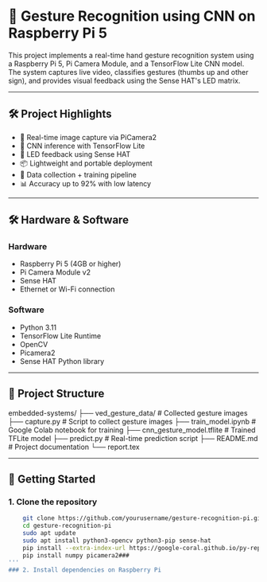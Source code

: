 # 🤖 Gesture Recognition using CNN on Raspberry Pi 5

This project implements a real-time hand gesture recognition system using a Raspberry Pi 5, Pi Camera Module, and a TensorFlow Lite CNN model. The system captures live video, classifies gestures (thumbs up and other sign), and provides visual feedback using the Sense HAT's LED matrix.

---
## 🛠 Project Highlights

- 🎥 Real-time image capture via PiCamera2
- 🧠 CNN inference with TensorFlow Lite
- 🎨 LED feedback using Sense HAT
- 📦 Lightweight and portable deployment
- 📡 Data collection + training pipeline
- 📊 Accuracy up to 92% with low latency

---

## 🛠️ Hardware & Software

### Hardware
- Raspberry Pi 5 (4GB or higher)
- Pi Camera Module v2
- Sense HAT
- Ethernet or Wi-Fi connection

### Software
- Python 3.11
- TensorFlow Lite Runtime
- OpenCV
- Picamera2
- Sense HAT Python library

---

## 📁 Project Structure
embedded-systems/ 
├── ved_gesture_data/         # Collected gesture images 
├── capture.py                # Script to collect gesture images
├── train_model.ipynb         # Google Colab notebook for training
├── cnn_gesture_model.tflite  # Trained TFLite model
├── predict.py                # Real-time prediction script 
├── README.md                 # Project documentation 
└── report.tex                

---

## 🚀 Getting Started

### 1. Clone the repository
```bash
    git clone https://github.com/yourusername/gesture-recognition-pi.git
    cd gesture-recognition-pi
    sudo apt update
    sudo apt install python3-opencv python3-pip sense-hat
    pip install --extra-index-url https://google-coral.github.io/py-repo/ tflite_runtime
    pip install numpy picamera2### 
'''
### 2. Install dependencies on Raspberry Pi
